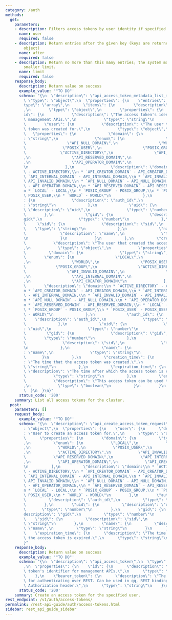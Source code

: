 ```yaml
---
category: /auth
methods:
  get:
    parameters:
    - description: Filters access tokens by user identity if specified.
      name: user
      required: false
    - description: Return entries after the given key (keys are returned in the paging
        object)
      name: after
      required: false
    - description: Return no more than this many entries; the system may choose a
        smaller limit.
      name: limit
      required: false
    response_body:
      description: Return value on success
      example_value: '"TO DO"'
      schema: "{\n  \"description\": \"api_access_token_metadata_list_model\",\n \
        \ \"type\": \"object\",\n  \"properties\": {\n    \"entries\": {\n      \"\
        type\": \"array\",\n      \"items\": {\n        \"description\": \"entries\"\
        ,\n        \"type\": \"object\",\n        \"properties\": {\n          \"\
        id\": {\n            \"description\": \"The access token's identifier for\
        \ management APIs.\",\n            \"type\": \"string\"\n          },\n  \
        \        \"user\": {\n            \"description\": \"The user that the access\
        \ token was created for.\",\n            \"type\": \"object\",\n         \
        \   \"properties\": {\n              \"domain\": {\n                \"type\"\
        : \"string\",\n                \"enum\": [\n                  \"LOCAL\",\n\
        \                  \"API_NULL_DOMAIN\",\n                  \"WORLD\",\n  \
        \                \"POSIX_USER\",\n                  \"POSIX_GROUP\",\n   \
        \               \"ACTIVE_DIRECTORY\",\n                  \"API_INVALID_DOMAIN\"\
        ,\n                  \"API_RESERVED_DOMAIN\",\n                  \"API_INTERNAL_DOMAIN\"\
        ,\n                  \"API_OPERATOR_DOMAIN\",\n                  \"API_CREATOR_DOMAIN\"\
        \n                ],\n                \"description\": \"domain:\\n * `ACTIVE_DIRECTORY`\
        \ - ACTIVE_DIRECTORY,\\n * `API_CREATOR_DOMAIN` - API_CREATOR_DOMAIN,\\n *\
        \ `API_INTERNAL_DOMAIN` - API_INTERNAL_DOMAIN,\\n * `API_INVALID_DOMAIN` -\
        \ API_INVALID_DOMAIN,\\n * `API_NULL_DOMAIN` - API_NULL_DOMAIN,\\n * `API_OPERATOR_DOMAIN`\
        \ - API_OPERATOR_DOMAIN,\\n * `API_RESERVED_DOMAIN` - API_RESERVED_DOMAIN,\\\
        n * `LOCAL` - LOCAL,\\n * `POSIX_GROUP` - POSIX_GROUP,\\n * `POSIX_USER` -\
        \ POSIX_USER,\\n * `WORLD` - WORLD\"\n              },\n              \"auth_id\"\
        : {\n                \"description\": \"auth_id\",\n                \"type\"\
        : \"string\"\n              },\n              \"uid\": {\n               \
        \ \"description\": \"uid\",\n                \"type\": \"number\"\n      \
        \        },\n              \"gid\": {\n                \"description\": \"\
        gid\",\n                \"type\": \"number\"\n              },\n         \
        \     \"sid\": {\n                \"description\": \"sid\",\n            \
        \    \"type\": \"string\"\n              },\n              \"name\": {\n \
        \               \"description\": \"name\",\n                \"type\": \"string\"\
        \n              }\n            }\n          },\n          \"creator\": {\n\
        \            \"description\": \"The user that created the access token.\"\
        ,\n            \"type\": \"object\",\n            \"properties\": {\n    \
        \          \"domain\": {\n                \"type\": \"string\",\n        \
        \        \"enum\": [\n                  \"LOCAL\",\n                  \"API_NULL_DOMAIN\"\
        ,\n                  \"WORLD\",\n                  \"POSIX_USER\",\n     \
        \             \"POSIX_GROUP\",\n                  \"ACTIVE_DIRECTORY\",\n\
        \                  \"API_INVALID_DOMAIN\",\n                  \"API_RESERVED_DOMAIN\"\
        ,\n                  \"API_INTERNAL_DOMAIN\",\n                  \"API_OPERATOR_DOMAIN\"\
        ,\n                  \"API_CREATOR_DOMAIN\"\n                ],\n        \
        \        \"description\": \"domain:\\n * `ACTIVE_DIRECTORY` - ACTIVE_DIRECTORY,\\\
        n * `API_CREATOR_DOMAIN` - API_CREATOR_DOMAIN,\\n * `API_INTERNAL_DOMAIN`\
        \ - API_INTERNAL_DOMAIN,\\n * `API_INVALID_DOMAIN` - API_INVALID_DOMAIN,\\\
        n * `API_NULL_DOMAIN` - API_NULL_DOMAIN,\\n * `API_OPERATOR_DOMAIN` - API_OPERATOR_DOMAIN,\\\
        n * `API_RESERVED_DOMAIN` - API_RESERVED_DOMAIN,\\n * `LOCAL` - LOCAL,\\n\
        \ * `POSIX_GROUP` - POSIX_GROUP,\\n * `POSIX_USER` - POSIX_USER,\\n * `WORLD`\
        \ - WORLD\"\n              },\n              \"auth_id\": {\n            \
        \    \"description\": \"auth_id\",\n                \"type\": \"string\"\n\
        \              },\n              \"uid\": {\n                \"description\"\
        : \"uid\",\n                \"type\": \"number\"\n              },\n     \
        \         \"gid\": {\n                \"description\": \"gid\",\n        \
        \        \"type\": \"number\"\n              },\n              \"sid\": {\n\
        \                \"description\": \"sid\",\n                \"type\": \"string\"\
        \n              },\n              \"name\": {\n                \"description\"\
        : \"name\",\n                \"type\": \"string\"\n              }\n     \
        \       }\n          },\n          \"creation_time\": {\n            \"description\"\
        : \"The time that the access token was created.\",\n            \"type\":\
        \ \"string\"\n          },\n          \"expiration_time\": {\n           \
        \ \"description\": \"The time after which the access token is expired.\",\n\
        \            \"type\": \"string\"\n          },\n          \"enabled\": {\n\
        \            \"description\": \"This access token can be used to authenticate.\"\
        ,\n            \"type\": \"boolean\"\n          }\n        }\n      }\n  \
        \  }\n  }\n}"
      status_code: '200'
    summary: List all access tokens for the cluster.
  post:
    parameters: []
    request_body:
      example_value: '"TO DO"'
      schema: "{\n  \"description\": \"api_create_access_token_request\",\n  \"type\"\
        : \"object\",\n  \"properties\": {\n    \"user\": {\n      \"description\"\
        : \"User to create an access token for.\",\n      \"type\": \"object\",\n\
        \      \"properties\": {\n        \"domain\": {\n          \"type\": \"string\"\
        ,\n          \"enum\": [\n            \"LOCAL\",\n            \"API_NULL_DOMAIN\"\
        ,\n            \"WORLD\",\n            \"POSIX_USER\",\n            \"POSIX_GROUP\"\
        ,\n            \"ACTIVE_DIRECTORY\",\n            \"API_INVALID_DOMAIN\",\n\
        \            \"API_RESERVED_DOMAIN\",\n            \"API_INTERNAL_DOMAIN\"\
        ,\n            \"API_OPERATOR_DOMAIN\",\n            \"API_CREATOR_DOMAIN\"\
        \n          ],\n          \"description\": \"domain:\\n * `ACTIVE_DIRECTORY`\
        \ - ACTIVE_DIRECTORY,\\n * `API_CREATOR_DOMAIN` - API_CREATOR_DOMAIN,\\n *\
        \ `API_INTERNAL_DOMAIN` - API_INTERNAL_DOMAIN,\\n * `API_INVALID_DOMAIN` -\
        \ API_INVALID_DOMAIN,\\n * `API_NULL_DOMAIN` - API_NULL_DOMAIN,\\n * `API_OPERATOR_DOMAIN`\
        \ - API_OPERATOR_DOMAIN,\\n * `API_RESERVED_DOMAIN` - API_RESERVED_DOMAIN,\\\
        n * `LOCAL` - LOCAL,\\n * `POSIX_GROUP` - POSIX_GROUP,\\n * `POSIX_USER` -\
        \ POSIX_USER,\\n * `WORLD` - WORLD\"\n        },\n        \"auth_id\": {\n\
        \          \"description\": \"auth_id\",\n          \"type\": \"string\"\n\
        \        },\n        \"uid\": {\n          \"description\": \"uid\",\n   \
        \       \"type\": \"number\"\n        },\n        \"gid\": {\n          \"\
        description\": \"gid\",\n          \"type\": \"number\"\n        },\n    \
        \    \"sid\": {\n          \"description\": \"sid\",\n          \"type\":\
        \ \"string\"\n        },\n        \"name\": {\n          \"description\":\
        \ \"name\",\n          \"type\": \"string\"\n        }\n      }\n    },\n\
        \    \"expiration_time\": {\n      \"description\": \"The time after which\
        \ the access token is expired.\",\n      \"type\": \"string\"\n    }\n  }\n\
        }"
    response_body:
      description: Return value on success
      example_value: '"TO DO"'
      schema: "{\n  \"description\": \"api_access_token\",\n  \"type\": \"object\"\
        ,\n  \"properties\": {\n    \"id\": {\n      \"description\": \"The access\
        \ token's identifier for management APIs.\",\n      \"type\": \"string\"\n\
        \    },\n    \"bearer_token\": {\n      \"description\": \"The bearer token\
        \ for authenticating over REST. Can be used in qq, REST bindings, or an HTTP\
        \ Authorization header.\",\n      \"type\": \"string\"\n    }\n  }\n}"
      status_code: '200'
    summary: Create an access token for the specified user.
rest_endpoint: /v1/auth/access-tokens/
permalink: /rest-api-guide/auth/access-tokens.html
sidebar: rest_api_guide_sidebar
---
```

